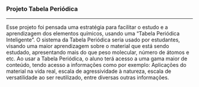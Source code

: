<h3>Projeto Tabela Periódica</h3>
<hr>

<p>
  Esse projeto foi pensada uma estratégia para facilitar o estudo e a aprendizagem dos elementos químicos, usando uma “Tabela Periódica Inteligente”. O sistema da Tabela Periódica seria usado por estudantes, visando uma maior aprendizagem sobre o material que está sendo estudado, apresentando mais do que peso molecular, número de átomos e etc. Ao usar a Tabela Periódica, o aluno terá acesso a uma gama maior de conteúdo, tendo acesso a informações como por exemplo: Aplicações do material na vida real, escala de agressividade à natureza, escala de versatilidade ao ser reutilizado, entre diversas outras informações.
</p>
